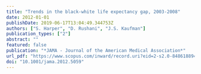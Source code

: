 ```yaml
---
title: "Trends in the black-white life expectancy gap, 2003-2008"
date: 2012-01-01
publishDate: 2019-06-17T13:04:49.344753Z
authors: ["S. Harper", "D. Rushani", "J.S. Kaufman"]
publication_types: ["2"]
abstract: ""
featured: false
publication: "*JAMA - Journal of the American Medical Association*"
url_pdf: "https://www.scopus.com/inward/record.uri?eid=2-s2.0-84861889470&doi=10.1001%2fjama.2012.5059&partnerID=40&md5=162a842d80c280b9b9a831689e7fd401"
doi: "10.1001/jama.2012.5059"
---
```


